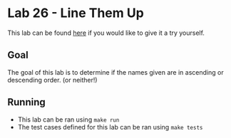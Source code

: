 # Lab 26 - Line Them Up

This lab can be found [here](https://open.kattis.com/problems/lineup) if you would like to give it a try yourself.

## Goal

The goal of this lab is to determine if the names given are in ascending or descending order. (or neither!)

## Running

- This lab can be ran using `make run`
- The test cases defined for this lab can be ran using `make tests`
